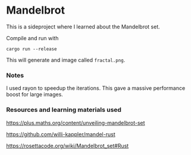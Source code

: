 # Mandelbrot

This is a sideproject where I learned about the Mandelbrot set.

Compile and run with

```
cargo run --release
```

This will generate and image called `fractal.png`.

### Notes

I used rayon to speedup the iterations. This gave a massive performance boost for large images.

### Resources and learning materials used

https://plus.maths.org/content/unveiling-mandelbrot-set

https://github.com/willi-kappler/mandel-rust

https://rosettacode.org/wiki/Mandelbrot_set#Rust
